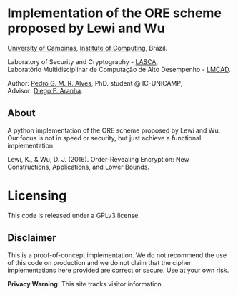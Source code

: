 # Implementation of the ORE scheme proposed by Lewi and Wu

[University of Campinas](http://www.unicamp.br), [Institute of Computing](http://www.ic.unicamp.br), Brazil.

Laboratory of Security and Cryptography - [LASCA](http://www.lasca.ic.unicamp.br),<br>
Laboratório Multidisciplinar de Computação de Alto Desempenho - [LMCAD](http://www.lmcad.ic.unicamp.br). <br>

Author: [Pedro G. M. R. Alves](http://www.iampedro.com), PhD. student @ IC-UNICAMP,<br/>
Advisor: [Diego F. Aranha](http://www.ic.unicamp.br/~dfaranha). <br/>

## About

A python implementation of the ORE scheme proposed by Lewi and Wu. Our focus is not in speed or security, but just achieve a functional implementation.

Lewi, K., & Wu, D. J. (2016). Order-Revealing Encryption: New Constructions, Applications, and Lower Bounds.

# Licensing

This code is released under a GPLv3 license.

## Disclaimer

This is a proof-of-concept implementation. We do not recommend the use of this code on production and we do not claim that the cipher implementations here provided are correct or secure. Use at your own risk.


**Privacy Warning:** This site tracks visitor information.

